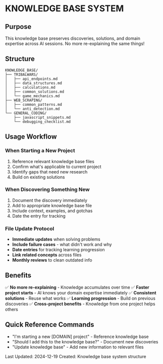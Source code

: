 # KNOWLEDGE BASE SYSTEM

## Purpose
This knowledge base preserves discoveries, solutions, and domain expertise across AI sessions. No more re-explaining the same things!

## Structure
```
KNOWLEDGE_BASE/
├── TRIBALWARS/
│   ├── api_endpoints.md
│   ├── data_structures.md
│   ├── calculations.md
│   ├── common_solutions.md
│   └── game_mechanics.md
├── WEB_SCRAPING/
│   ├── common_patterns.md
│   └── anti_detection.md
└── GENERAL_CODING/
    ├── javascript_snippets.md
    └── debugging_checklist.md
```

## Usage Workflow

### When Starting a New Project
1. Reference relevant knowledge base files
2. Confirm what's applicable to current project
3. Identify gaps that need new research
4. Build on existing solutions

### When Discovering Something New
1. Document the discovery immediately
2. Add to appropriate knowledge base file
3. Include context, examples, and gotchas
4. Date the entry for tracking

### File Update Protocol
- **Immediate updates** when solving problems
- **Include failure cases** - what didn't work and why
- **Date entries** for tracking learning progression
- **Link related concepts** across files
- **Monthly reviews** to clean outdated info

## Benefits
✅ **No more re-explaining** - Knowledge accumulates over time
✅ **Faster project starts** - AI knows your domain expertise immediately
✅ **Consistent solutions** - Reuse what works
✅ **Learning progression** - Build on previous discoveries
✅ **Cross-project benefits** - Knowledge from one project helps others

## Quick Reference Commands
- "I'm starting a new [DOMAIN] project" - Reference knowledge base
- "Should I add this to the knowledge base?" - Document new discoveries
- "Update knowledge base" - Add new information to relevant files

Last Updated: 2024-12-19
Created: Knowledge base system structure 